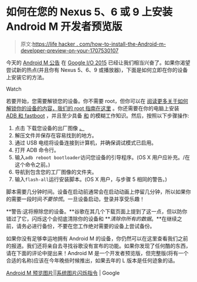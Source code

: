 # 如何在您的 Nexus 5、6 或 9 上安装 Android M 开发者预览版

> 原文:[https://life hacker . com/how-to-install-the-Android-m-developer-preview-on-your-1707530107](https://lifehacker.com/how-to-install-the-android-m-developer-preview-on-your-1707530107)

今天的 [Android M 公告](https://lifehacker.com/all-the-new-features-of-android-m-1707454646) 在 [Google I/O 2015](http://lifehacker.com/all-the-important-stuff-google-announced-at-i-o-2015-1707454800?rev=1432842495224) 已经让我们相当兴奋了。如果你渴望尝试新的热点(并且你有 Nexus 5、6、9 或播放器)，下面是如何立即在你的设备上安装它的方法。

Watch

若要开始，您需要解锁您的设备。你不需要 root，但你可以在 [阅读更多关于如何解锁你的设备的内容，我们的 root 指南在这里](https://lifehacker.com/everything-you-need-to-know-about-rooting-your-android-5789397) 。你还需要在你的电脑上安装 [ADB 和 fastboot](http://lifehacker.com/the-easiest-way-to-install-androids-adb-and-fastboot-to-1586992378) ，并且至少具备 [和](http://lifehacker.com/the-most-useful-things-you-can-do-with-adb-and-fastboot-1590337225) 的模糊工作知识。然后，按照以下步骤操作:

1.  点击 下载您设备的出厂图像 [。](http://developer.android.com/preview/download.html)
2.  解压文件并保存在容易找到的地方。
3.  通过 USB 电缆将设备连接到计算机，并确保调试模式已启用。
4.  打开 ADB 命令行。
5.  输入`adb reboot bootloader`访问您设备的引导程序。(OS X 用户应补充。/在这个命令之前。)
6.  导航到包含您的工厂图像的文件夹。
7.  输入`flash-all`运行安装脚本。(OS X 用户，与步骤 5 相同的警告。)

脚本需要几分钟时间。设备在启动前通常会在启动动画上停留几分钟，所以如果你的需要一段时间*不要惊慌*。一旦设备启动，登录并享受乐趣！

**警告:这将擦除您的设备。**谷歌在其几个下载页面上提到了这一点，但以防你错过了它，闪烁这个会彻底清除你的设备和 ***清除你所有的数据*。**在继续之前，请务必进行备份，不要在您工作绝对需要的设备上尝试备份。

如果你没有足够幸运地拥有 Android M 的设备，你仍然可以在这里查看我们之前的报道。我们还将亲自去寻找谷歌没有宣布的功能。如果你发现了任何酷的东西，请在下面的评论中提出来！Android M 是一个开发者预览版，但完整版(将有一个合适的名称)应该在今年晚些时候推出，如果去年的 L 版本是任何迹象的话。

[Android M 预览图片](http://developer.android.com/preview/download.html)||[系统图片闪烁指令](https://developers.google.com/android/nexus/images#instructions) | Google